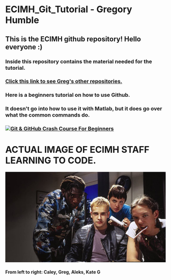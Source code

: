 # ECIMH_Git_Tutorial - Gregory Humble

## This is the ECIMH github repository! Hello everyone :)

### Inside this repository contains the material needed for the tutorial.

### [Click this link to see Greg's other repositories.](https://github.com/Gregory-Humble?tab=repositories "Greg's Repositories")

### Here is a beginners tutorial on how to use Github. 
### It doesn't go into how to use it with Matlab, but it does go over what the common commands do.
### [![Git & GitHub Crash Course For Beginners](http://img.youtube.com/vi/SWYqp7iY_Tc/0.jpg)](http://www.youtube.com/watch?v=SWYqp7iY_Tc)
#
#
# ACTUAL IMAGE OF ECIMH STAFF LEARNING TO CODE. 
![alt text](https://github.com/Gregory-Humble/ECIMH_Git_Tutorial/blob/master/hackers.jpg "ACTUAL IMAGE OF ECIMH STAFF LEARNING TO CODE. From left to right: Caley, Greg, Aleks, Kate G")
#### From left to right: Caley, Greg, Aleks, Kate G